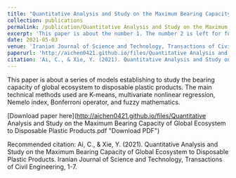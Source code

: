 ```yaml
---
title: "Quantitative Analysis and Study on the Maximum Bearing Capacity of Global Ecosystem to Disposable Plastic Products"
collection: publications
permalink: /publication/Quantitative Analysis and Study on the Maximum Bearing Capacity of Global Ecosystem to Disposable Plastic Products
excerpt: 'This paper is about the number 1. The number 2 is left for future work.'
date: 2021-05-03
venue: 'Iranian Journal of Science and Technology, Transactions of Civil Engineering'
paperurl: 'http://aichen0421.github.io/files/Quantitative Analysis and Study on the Maximum Bearing Capacity of Global Ecosystem to Disposable Plastic Products.pdf'
citation: 'Ai, C., & Xie, Y. (2021). Quantitative Analysis and Study on the Maximum Bearing Capacity of Global Ecosystem to Disposable Plastic Products. Iranian Journal of Science and Technology, Transactions of Civil Engineering, 1-7.'
---
```

This paper is about a series of models establishing to study the bearing capacity of global ecosystem to disposable plastic products. The main technical methods used are K-means, multivariate nonlinear regression, Nemelo index, Bonferroni operator, and fuzzy mathematics.

[Download paper here](http://aichen0421.github.io/files/Quantitative Analysis and Study on the Maximum Bearing Capacity of Global Ecosystem to Disposable Plastic Products.pdf "Download PDF")

Recommended citation: Ai, C., & Xie, Y. (2021). Quantitative Analysis and Study on the Maximum Bearing Capacity of Global Ecosystem to Disposable Plastic Products. Iranian Journal of Science and Technology, Transactions of Civil Engineering, 1-7.
